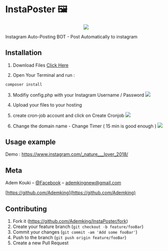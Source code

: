 # InstaPoster 🖼
<p align="center">
  <img src="https://i.imgur.com/CTDSeYM.png">
</p>

Instagram Auto-Posting BOT - Post Automatically to instagram

## Installation

1. Download Files [Click Here](https://github.com/Ademking/InstaPoster/archive/master.zip)

2. Open Your Terminal and run :
```sh
composer install
```
3. Modifiy config.php with your Instagram Username / Password
![](https://i.imgur.com/eeOnWDw.png)

4. Upload your files to your hosting

5. create cron-job account and click on Create Cronjob
![](https://i.imgur.com/CxovuZS.png)

6. Change the domain name - Change Timer ( 15 min is good enough )
![](https://i.imgur.com/JbRhZ9A.png)


## Usage example

Demo : https://www.instagram.com/_nature___lover_2018/

## Meta

Adem Kouki – [@Facebook](https://www.facebook.com/AdemKouki.Officiel) – ademkingnew@gmail.com

[https://github.com/Ademking](https://github.com/Ademking)

## Contributing

1. Fork it (<https://github.com/Ademking/InstaPoster/fork>)
2. Create your feature branch (`git checkout -b feature/fooBar`)
3. Commit your changes (`git commit -am 'Add some fooBar'`)
4. Push to the branch (`git push origin feature/fooBar`)
5. Create a new Pull Request
